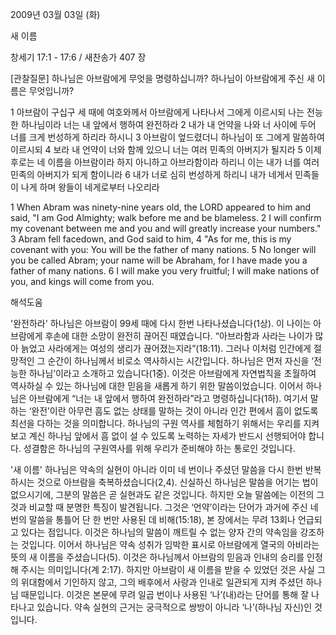 2009년 03월 03일 (화)

새 이름



창세기 17:1 - 17:6 / 새찬송가 407 장

[관찰질문]
하나님은 아브람에게 무엇을 명령하십니까?
하나님이 아브람에게 주신 새 이름은 무엇입니까?

1 아브람이 구십구 세 때에 여호와께서 아브람에게 나타나서 그에게 이르시되 나는 전능한 하나님이라 너는 내 앞에서 행하여 완전하라 
2 내가 내 언약을 나와 너 사이에 두어 너를 크게 번성하게 하리라 하시니 
3 아브람이 엎드렸더니 하나님이 또 그에게 말씀하여 이르시되 
4 보라 내 언약이 너와 함께 있으니 너는 여러 민족의 아버지가 될지라 
5 이제 후로는 네 이름을 아브람이라 하지 아니하고 아브라함이라 하리니 이는 내가 너를 여러 민족의 아버지가 되게 함이니라 
6 내가 너로 심히 번성하게 하리니 내가 네게서 민족들이 나게 하며 왕들이 네게로부터 나오리라  

1 When Abram was ninety-nine years old, the LORD appeared to him and said, "I am God Almighty; walk before me and be blameless. 
2 I will confirm my covenant between me and you and will greatly increase your numbers." 
3 Abram fell facedown, and God said to him, 
4 "As for me, this is my covenant with you: You will be the father of many nations. 
5 No longer will you be called Abram; your name will be Abraham, for I have made you a father of many nations. 
6 I will make you very fruitful; I will make nations of you, and kings will come from you.

해석도움





'완전하라'
 하나님은 아브람이 99세 때에 다시 한번 나타나셨습니다(1상). 이 나이는 아브람에게 후손에 대한 소망이 완전히 끊어진 때였습니다. “아브라함과 사라는 나이가 많아 늙었고 사라에게는 여성의 생리가 끊어졌는지라”(18:11). 그러나 이처럼 인간에게 절망적인 그 순간이 하나님께서 비로소 역사하시는 시간입니다. 하나님은 먼저 자신을 ‘전능한 하나님’이라고 소개하고 있습니다(1중). 이것은 아브람에게 자연법칙을 초월하여 역사하실 수 있는 하나님에 대한 믿음을 새롭게 하기 위한 말씀이었습니다. 이어서 하나님은 아브람에게 “너는 내 앞에서 행하여 완전하라”라고 명령하십니다(1하). 여기서 말하는 ‘완전’이란 아무런 흠도 없는 상태를 말하는 것이 아니라 인간 편에서 흠이 없도록 최선을 다하는 것을 의미합니다. 하나님의 구원 역사를 체험하기 위해서는 우리를 지켜보고 계신 하나님 앞에서 흠 없이 설 수 있도록 노력하는 자세가 반드시 선행되어야 합니다. 성결함은 하나님의 구원역사를 위해 우리가 준비해야 하는 통로인 것입니다.         

'새 이름'
 하나님은 약속의 실현이 아니라 이미 네 번이나 주셨던 말씀을 다시 한번 반복하시는 것으로 아브람을 축복하셨습니다(2,4). 신실하신 하나님은 말씀을 어기는 법이 없으시기에, 그분의 말씀은 곧 실현과도 같은 것입니다. 하지만 오늘 말씀에는 이전의 그것과 비교할 때 분명한 특징이 발견됩니다. 그것은 ‘언약’이라는 단어가 과거에 주신 네 번의 말씀을 통틀어 단 한 번만 사용된 데 비해(15:18), 본 장에서는 무려 13회나 언급되고 있다는 점입니다. 이것은 하나님의 말씀이 깨트릴 수 없는 양자 간의 약속임을 강조하는 것입니다. 이어서 하나님은 약속 성취가 임박한 표시로 아브람에게 열국의 아비라는 뜻의 새 이름을 주셨습니다(5). 이것은 하나님께서 아브람의 믿음과 인내의 승리를 인정해 주시는 의미입니다(계 2:17). 하지만 아브람이 새 이름을 받을 수 있었던 것은 사실 그의 위대함에서 기인하지 않고, 그의 배후에서 사랑과 인내로 일관되게 지켜 주셨던 하나님 때문입니다. 이것은 본문에 무려 일곱 번이나 사용된 ‘나’(내)라는 단어를 통해 잘 나타나고 있습니다. 약속 실현의 근거는 궁극적으로 쌍방이 아니라 ‘나’(하나님 자신)인 것입니다.
